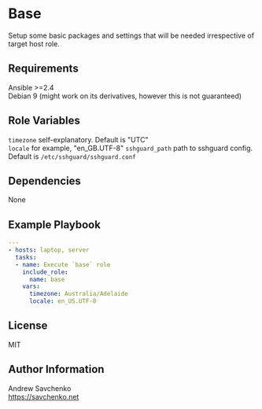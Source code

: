 Base
=========
Setup some basic packages and settings that will be needed irrespective of target host role.

Requirements
------------
Ansible >=2.4  
Debian 9 (might work on its derivatives, however this is not guaranteed)

Role Variables
--------------
`timezone` self-explanatory. Default is "UTC"  
`locale` for example, "en_GB.UTF-8"
`sshguard_path` path to sshguard config. Default is `/etc/sshguard/sshguard.conf`

Dependencies
------------
None

Example Playbook
----------------
```yaml
---
- hosts: laptop, server
  tasks:
  - name: Execute `base` role
    include_role:
      name: base
    vars:
      timezone: Australia/Adelaide
      locale: en_US.UTF-8
```

License
-------
MIT

Author Information
------------------
Andrew Savchenko  
https://savchenko.net
